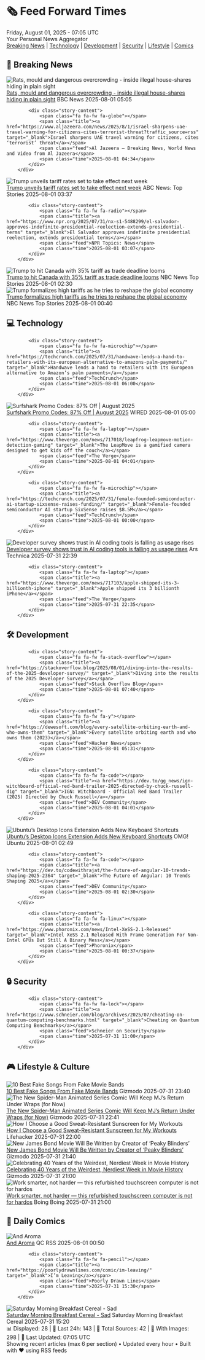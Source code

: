 <!-- Processing 54 RSS feeds at 2025-08-01 07:05:20 UTC -->
<!-- Processing: XKCD -->
<!-- Processing: Saturday Morning Breakfast Cereal -->
<!-- Processing: Poorly Drawn Lines -->
<!-- Processing: Garfield -->
<!-- Processing: Dilbert -->
<!-- Processing: Girl Genius -->
<!-- Processing: Dinosaur Comics -->
<!-- Processing: CNN Breaking News -->
<!-- Processing: BBC World News -->
<!-- Processing: Al Jazeera Breaking News -->
<!-- Processing: Reuters Top News -->
<!-- Processing: Reuters World News -->
<!-- Processing: Guardian World News -->
<!-- Processing: Sky News World -->
<!-- Processing: The Verge -->
<!-- Processing: Slashdot -->
<!-- Processing: Hacker News -->
<!-- Processing: It's FOSS -->
<!-- Processing: OMG! Ubuntu -->
<!-- Processing: DistroWatch -->
<!-- Processing: Red Hat Blog -->
<!-- Processing: Ubuntu Blog -->
<!-- Processing: Martin Fowler -->
<!-- Processing: The Pragmatic Engineer -->
<!-- Processing: Gizmodo -->
<!-- Processing: Kotaku -->
<!-- Processing: Schneier on Security -->
<!-- Generated 3 new posts out of 27 feeds processed -->
<div class="newspaper-header">
    <h1 class="newspaper-title">🗞️ Feed Forward Times</h1>
    <div class="newspaper-date">Friday, August 01, 2025 - 07:05 UTC</div>
    <div class="newspaper-subtitle">Your Personal News Aggregator</div>
</div>

<div class="newspaper-nav">
    <a href="#breaking">Breaking News</a> |
    <a href="#tech">Technology</a> |
    <a href="#dev">Development</a> |
    <a href="#security">Security</a> |
    <a href="#lifestyle">Lifestyle</a> |
    <a href="#webcomics">Comics</a>
</div>

<div class="news-section breaking-news" id="breaking">
<h2 class="section-header">🚨 Breaking News</h2>
<div class="stories-container">
<div class="story">
            <img src="https://ichef.bbci.co.uk/ace/standard/240/cpsprodpb/29da/live/c6d6fed0-6df1-11f0-af20-030418be2ca5.png" alt="Rats, mould and dangerous overcrowding - inside illegal house-shares hiding in plain sight" class="story-image" loading="lazy" onerror="this.style.display='none'">
            <div class="story-content">
                <span class="fa fa-fw fa-flag"></span>
                <span class="title"><a href="https://www.bbc.com/news/articles/c04r7l455zeo?at_medium=RSS&at_campaign=rss" target="_blank">Rats, mould and dangerous overcrowding - inside illegal house-shares hiding in plain sight</a></span>
                <span class="feed">BBC News</span>
                <span class="time">2025-08-01 05:05</span>
            </div>
        </div>
<div class="story">
            
            <div class="story-content">
                <span class="fa fa-fw fa-globe"></span>
                <span class="title"><a href="https://www.aljazeera.com/news/2025/8/1/israel-sharpens-uae-travel-warning-for-citizens-cites-terrorist-threat?traffic_source=rss" target="_blank">Israel sharpens UAE travel warning for citizens, cites ‘terrorist’ threat</a></span>
                <span class="feed">Al Jazeera – Breaking News, World News and Video from Al Jazeera</span>
                <span class="time">2025-08-01 04:34</span>
            </div>
        </div>
<div class="story">
            <img src="https://s.abcnews.com/images/Politics/donald-trump-01-ap-jef-250731_1753963753640_hpMain_4x3t_384.jpg" alt="Trump unveils tariff rates set to take effect next week" class="story-image" loading="lazy" onerror="this.style.display='none'">
            <div class="story-content">
                <span class="fa fa-fw fa-tv"></span>
                <span class="title"><a href="https://abcnews.go.com/Business/trump-unveils-tariff-rates-set-effect-week/story?id=124249032" target="_blank">Trump unveils tariff rates set to take effect next week</a></span>
                <span class="feed">ABC News: Top Stories</span>
                <span class="time">2025-08-01 03:37</span>
            </div>
        </div>
<div class="story">
            
            <div class="story-content">
                <span class="fa fa-fw fa-radio"></span>
                <span class="title"><a href="https://www.npr.org/2025/07/31/nx-s1-5488299/el-salvador-approves-indefinite-presidential-reelection-extends-presidential-terms" target="_blank">El Salvador approves indefinite presidential reelection, extends presidential terms</a></span>
                <span class="feed">NPR Topics: News</span>
                <span class="time">2025-08-01 03:07</span>
            </div>
        </div>
<div class="story">
            <img src="https://media-cldnry.s-nbcnews.com/image/upload/t_fit_1500w/mpx/2704722219/2025_08/1754015452386_now_staytuned_canada_tariffs_250731_1920x1080-w9752u.jpg" alt="Trump to hit Canada with 35% tariff as trade deadline looms" class="story-image" loading="lazy" onerror="this.style.display='none'">
            <div class="story-content">
                <span class="fa fa-fw fa-broadcast-tower"></span>
                <span class="title"><a href="https://www.nbcnews.com/now/video/trump-to-hit-canada-with-35-tariff-as-trade-deadline-looms-244173381752" target="_blank">Trump to hit Canada with 35% tariff as trade deadline looms</a></span>
                <span class="feed">NBC News Top Stories</span>
                <span class="time">2025-08-01 02:30</span>
            </div>
        </div>
<div class="story">
            <img src="https://media-cldnry.s-nbcnews.com/image/upload/t_fit_1500w/rockcms/2025-04/250409-donald-trump-ew-631p-9859ec.jpg" alt="Trump formalizes high tariffs as he tries to reshape the global economy" class="story-image" loading="lazy" onerror="this.style.display='none'">
            <div class="story-content">
                <span class="fa fa-fw fa-broadcast-tower"></span>
                <span class="title"><a href="https://www.nbcnews.com/business/economy/trump-sets-tariff-levels-reshapes-economy-rcna222387" target="_blank">Trump formalizes high tariffs as he tries to reshape the global economy</a></span>
                <span class="feed">NBC News Top Stories</span>
                <span class="time">2025-08-01 00:40</span>
            </div>
        </div>
</div>
</div>
<div class="news-section tech-news" id="tech">
<h2 class="section-header">💻 Technology</h2>
<div class="stories-container">
<div class="story">
            
            <div class="story-content">
                <span class="fa fa-fw fa-microchip"></span>
                <span class="title"><a href="https://techcrunch.com/2025/07/31/handwave-lends-a-hand-to-retailers-with-its-european-alternative-to-amazons-palm-payments/" target="_blank">Handwave lends a hand to retailers with its European alternative to Amazon’s palm payments</a></span>
                <span class="feed">TechCrunch</span>
                <span class="time">2025-08-01 06:00</span>
            </div>
        </div>
<div class="story">
            <img src="https://media.wired.com/photos/66ea076e56fd4954a7f91e0c/master/pass/WIRED-Coupons-17.jpg" alt="Surfshark Promo Codes: 87% Off | August 2025" class="story-image" loading="lazy" onerror="this.style.display='none'">
            <div class="story-content">
                <span class="fa fa-fw fa-bolt"></span>
                <span class="title"><a href="https://www.wired.com/story/surfshark-coupon/" target="_blank">Surfshark Promo Codes: 87% Off | August 2025</a></span>
                <span class="feed">WIRED</span>
                <span class="time">2025-08-01 05:00</span>
            </div>
        </div>
<div class="story">
            
            <div class="story-content">
                <span class="fa fa-fw fa-laptop"></span>
                <span class="title"><a href="https://www.theverge.com/news/717018/leapfrog-leapmove-motion-detection-gaming" target="_blank">The LeapMove is a gamified camera designed to get kids off the couch</a></span>
                <span class="feed">The Verge</span>
                <span class="time">2025-08-01 04:01</span>
            </div>
        </div>
<div class="story">
            
            <div class="story-content">
                <span class="fa fa-fw fa-microchip"></span>
                <span class="title"><a href="https://techcrunch.com/2025/07/31/female-founded-semiconductor-ai-startup-sixsense-raises-funding/" target="_blank">Female-founded semiconductor AI startup SixSense raises $8.5M</a></span>
                <span class="feed">TechCrunch</span>
                <span class="time">2025-08-01 00:00</span>
            </div>
        </div>
<div class="story">
            <img src="https://cdn.arstechnica.net/wp-content/uploads/2025/07/tab-key-500x500.jpg" alt="Developer survey shows trust in AI coding tools is falling as usage rises" class="story-image" loading="lazy" onerror="this.style.display='none'">
            <div class="story-content">
                <span class="fa fa-fw fa-cog"></span>
                <span class="title"><a href="https://arstechnica.com/ai/2025/07/developer-survey-shows-trust-in-ai-coding-tools-is-falling-as-usage-rises/" target="_blank">Developer survey shows trust in AI coding tools is falling as usage rises</a></span>
                <span class="feed">Ars Technica</span>
                <span class="time">2025-07-31 22:39</span>
            </div>
        </div>
<div class="story">
            
            <div class="story-content">
                <span class="fa fa-fw fa-laptop"></span>
                <span class="title"><a href="https://www.theverge.com/news/717103/apple-shipped-its-3-billionth-iphone" target="_blank">Apple shipped its 3 billionth iPhone</a></span>
                <span class="feed">The Verge</span>
                <span class="time">2025-07-31 22:35</span>
            </div>
        </div>
</div>
</div>
<div class="news-section dev-news" id="dev">
<h2 class="section-header">🛠️ Development</h2>
<div class="stories-container">
<div class="story">
            
            <div class="story-content">
                <span class="fa fa-fw fa-stack-overflow"></span>
                <span class="title"><a href="https://stackoverflow.blog/2025/08/01/diving-into-the-results-of-the-2025-developer-survey/" target="_blank">Diving into the results of the 2025 Developer Survey</a></span>
                <span class="feed">Stack Overflow Blog</span>
                <span class="time">2025-08-01 07:40</span>
            </div>
        </div>
<div class="story">
            
            <div class="story-content">
                <span class="fa fa-fw fa-y"></span>
                <span class="title"><a href="https://dewesoft.com/blog/every-satellite-orbiting-earth-and-who-owns-them" target="_blank">Every satellite orbiting earth and who owns them (2023)</a></span>
                <span class="feed">Hacker News</span>
                <span class="time">2025-08-01 05:31</span>
            </div>
        </div>
<div class="story">
            
            <div class="story-content">
                <span class="fa fa-fw fa-code"></span>
                <span class="title"><a href="https://dev.to/gg_news/ign-witchboard-official-red-band-trailer-2025-directed-by-chuck-russell-d1g" target="_blank">IGN: Witchboard - Official Red Band Trailer (2025) Directed by Chuck Russell</a></span>
                <span class="feed">DEV Community</span>
                <span class="time">2025-08-01 04:01</span>
            </div>
        </div>
<div class="story">
            <img src="https://i0.wp.com/www.omgubuntu.co.uk/wp-content/uploads/2025/08/dingo.jpg?resize=406%2C232&amp;ssl=1" alt="Ubuntu’s Desktop Icons Extension Adds New Keyboard Shortcuts" class="story-image" loading="lazy" onerror="this.style.display='none'">
            <div class="story-content">
                <span class="fa fa-fw fa-ubuntu"></span>
                <span class="title"><a href="https://www.omgubuntu.co.uk/2025/08/desktop-icons-gnome-extension-new-keyboard-shortcuts" target="_blank">Ubuntu’s Desktop Icons Extension Adds New Keyboard Shortcuts</a></span>
                <span class="feed">OMG! Ubuntu</span>
                <span class="time">2025-08-01 02:49</span>
            </div>
        </div>
<div class="story">
            
            <div class="story-content">
                <span class="fa fa-fw fa-code"></span>
                <span class="title"><a href="https://dev.to/codewithrajat/the-future-of-angular-10-trends-shaping-2025-2364" target="_blank">The Future of Angular: 10 Trends Shaping 2025</a></span>
                <span class="feed">DEV Community</span>
                <span class="time">2025-08-01 02:30</span>
            </div>
        </div>
<div class="story">
            
            <div class="story-content">
                <span class="fa fa-fw fa-linux"></span>
                <span class="title"><a href="https://www.phoronix.com/news/Intel-XeSS-2.1-Released" target="_blank">Intel XeSS 2.1 Released With Frame Generation For Non-Intel GPUs But Still A Binary Mess</a></span>
                <span class="feed">Phoronix</span>
                <span class="time">2025-08-01 00:37</span>
            </div>
        </div>
</div>
</div>
<div class="news-section security-news" id="security">
<h2 class="section-header">🔒 Security</h2>
<div class="stories-container">
<div class="story">
            
            <div class="story-content">
                <span class="fa fa-fw fa-lock"></span>
                <span class="title"><a href="https://www.schneier.com/blog/archives/2025/07/cheating-on-quantum-computing-benchmarks.html" target="_blank">Cheating on Quantum Computing Benchmarks</a></span>
                <span class="feed">Schneier on Security</span>
                <span class="time">2025-07-31 11:00</span>
            </div>
        </div>
</div>
</div>
<div class="news-section lifestyle-news" id="lifestyle">
<h2 class="section-header">🎮 Lifestyle & Culture</h2>
<div class="stories-container">
<div class="story">
            <img src="https://gizmodo.com/app/uploads/2025/07/fictional-bands-powerline-saja-boys-clash-at-demonhead-1.jpg" alt="10 Best Fake Songs From Fake Movie Bands" class="story-image" loading="lazy" onerror="this.style.display='none'">
            <div class="story-content">
                <span class="fa fa-fw fa-computer"></span>
                <span class="title"><a href="https://gizmodo.com/10-best-fake-songs-from-fake-movie-bands-2000636885" target="_blank">10 Best Fake Songs From Fake Movie Bands</a></span>
                <span class="feed">Gizmodo</span>
                <span class="time">2025-07-31 23:40</span>
            </div>
        </div>
<div class="story">
            <img src="https://gizmodo.com/app/uploads/2025/07/spiderman94-2.jpg" alt="The New Spider-Man Animated Series Comic Will Keep MJ’s Return Under Wraps (for Now)" class="story-image" loading="lazy" onerror="this.style.display='none'">
            <div class="story-content">
                <span class="fa fa-fw fa-computer"></span>
                <span class="title"><a href="https://gizmodo.com/spider-man-94-comic-mary-jane-return-details-2000637568" target="_blank">The New Spider-Man Animated Series Comic Will Keep MJ’s Return Under Wraps (for Now)</a></span>
                <span class="feed">Gizmodo</span>
                <span class="time">2025-07-31 22:41</span>
            </div>
        </div>
<div class="story">
            <img src="https://lifehacker.com/imagery/articles/01HF2GJGDDJ66PF855W254D7PN/hero-image.jpg" alt="How I Choose a Good Sweat-Resistant Sunscreen for My Workouts" class="story-image" loading="lazy" onerror="this.style.display='none'">
            <div class="story-content">
                <span class="fa fa-fw fa-life-ring"></span>
                <span class="title"><a href="https://lifehacker.com/how-i-choose-a-sweat-resistant-sunscreen-for-my-workouts?utm_medium=RSS" target="_blank">How I Choose a Good Sweat-Resistant Sunscreen for My Workouts</a></span>
                <span class="feed">Lifehacker</span>
                <span class="time">2025-07-31 22:00</span>
            </div>
        </div>
<div class="story">
            <img src="https://gizmodo.com/app/uploads/2025/07/James-Bond-opening.jpg" alt="New James Bond Movie Will Be Written by Creator of ‘Peaky Blinders’" class="story-image" loading="lazy" onerror="this.style.display='none'">
            <div class="story-content">
                <span class="fa fa-fw fa-computer"></span>
                <span class="title"><a href="https://gizmodo.com/new-james-bond-movie-will-be-written-by-creator-of-peaky-blinders-2000637569" target="_blank">New James Bond Movie Will Be Written by Creator of ‘Peaky Blinders’</a></span>
                <span class="feed">Gizmodo</span>
                <span class="time">2025-07-31 21:40</span>
            </div>
        </div>
<div class="story">
            <img src="https://gizmodo.com/app/uploads/2025/07/Val-Kilmer-Real-Genius.jpg" alt="Celebrating 40 Years of the Weirdest, Nerdiest Week in Movie History" class="story-image" loading="lazy" onerror="this.style.display='none'">
            <div class="story-content">
                <span class="fa fa-fw fa-computer"></span>
                <span class="title"><a href="https://gizmodo.com/celebrating-40-years-of-the-weirdest-nerdiest-week-in-movie-history-2000636736" target="_blank">Celebrating 40 Years of the Weirdest, Nerdiest Week in Movie History</a></span>
                <span class="feed">Gizmodo</span>
                <span class="time">2025-07-31 21:00</span>
            </div>
        </div>
<div class="story">
            <img src="https://i0.wp.com/boingboing.net/wp-content/uploads/2025/07/Lenovo-300E-11.6.jpg?fit=2250%2C1500&amp;quality=60&amp;ssl=1" alt="Work smarter, not harder — this refurbished touchscreen computer is not for hardos" class="story-image" loading="lazy" onerror="this.style.display='none'">
            <div class="story-content">
                <span class="fa fa-fw fa-arrow-right"></span>
                <span class="title"><a href="https://boingboing.net/2025/07/31/work-smarter-not-harder-this-refurbished-touchscreen-computer-is-not-for-hardos.html" target="_blank">Work smarter, not harder — this refurbished touchscreen computer is not for hardos</a></span>
                <span class="feed">Boing Boing</span>
                <span class="time">2025-07-31 21:00</span>
            </div>
        </div>
</div>
</div>
<div class="news-section webcomics-section" id="webcomics">
<h2 class="section-header">🎨 Daily Comics</h2>
<div class="stories-container">
<div class="story">
            <img src="http://www.questionablecontent.net/comics/5626.png" alt="And Aroma" class="story-image" loading="lazy" onerror="this.style.display='none'">
            <div class="story-content">
                <span class="fa fa-fw fa-music"></span>
                <span class="title"><a href="http://questionablecontent.net/view.php?comic=5626" target="_blank">And Aroma</a></span>
                <span class="feed">QC RSS</span>
                <span class="time">2025-08-01 00:50</span>
            </div>
        </div>
<div class="story">
            
            <div class="story-content">
                <span class="fa fa-fw fa-pencil"></span>
                <span class="title"><a href="https://poorlydrawnlines.com/comic/im-leaving/" target="_blank">I’m Leaving</a></span>
                <span class="feed">Poorly Drawn Lines</span>
                <span class="time">2025-07-31 15:30</span>
            </div>
        </div>
<div class="story">
            <img src="https://www.smbc-comics.com/comics/1753765652-20250731.png" alt="Saturday Morning Breakfast Cereal - Sad" class="story-image" loading="lazy" onerror="this.style.display='none'">
            <div class="story-content">
                <span class="fa fa-fw fa-smile"></span>
                <span class="title"><a href="https://www.smbc-comics.com/comic/sad-6" target="_blank">Saturday Morning Breakfast Cereal - Sad</a></span>
                <span class="feed">Saturday Morning Breakfast Cereal</span>
                <span class="time">2025-07-31 15:20</span>
            </div>
        </div>
</div>
</div>

<div class="newspaper-footer">
    <div class="stats">
        📊 Displayed: 28 | 📅 Last 24h: 143 | 📡 Total Sources: 42 | 📸 With Images: 298 |
        🔄 Last Updated: 07:05 UTC
    </div>
    <div class="footer-note">
        Showing recent articles (max 6 per section) • Updated every hour • Built with ❤️ using RSS feeds
    </div>
</div>

